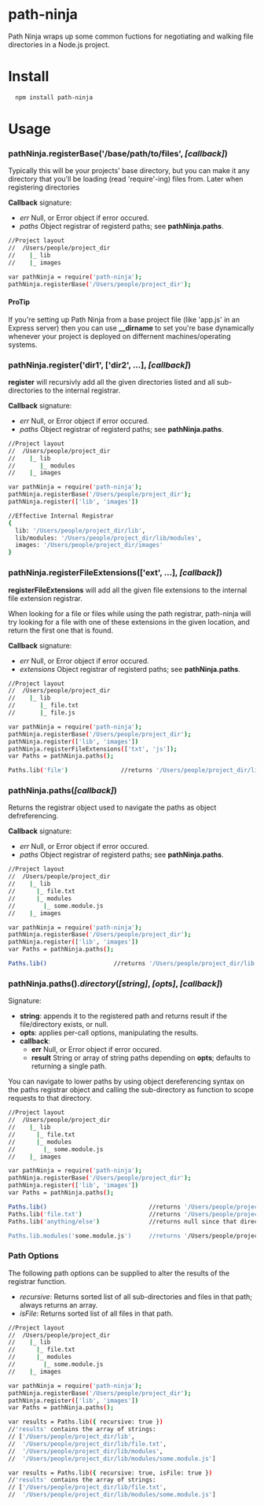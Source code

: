 # path-ninja
Path Ninja wraps up some common fuctions for negotiating and walking file directories in a Node.js project.

# Install
```bash
  npm install path-ninja
```

# Usage
### pathNinja.registerBase('/base/path/to/files', *[callback]*)
Typically this will be your projects' base directory, but you can make it any directory that you'll be loading (read 'require'-ing) files from.  Later when registering directories

**Callback** signature:
 * *err* Null, or Error object if error occured.
 * *paths* Object registrar of registerd paths; see **pathNinja.paths**.

```bash
//Project layout
//  /Users/people/project_dir
//    |_ lib
//    |_ images

var pathNinja = require('path-ninja');
pathNinja.registerBase('/Users/people/project_dir');
```

#### ProTip
If you're setting up Path Ninja from a base project file (like 'app.js' in an Express server) then you can use **__dirname** to set you're base dynamically whenever your project is deployed on differnent machines/operating systems.


### pathNinja.register('dir1', ['dir2', ...], *[callback]*)
**register** will recursivly add all the given directories listed and all sub-directories to the internal registrar.

**Callback** signature:
 * *err* Null, or Error object if error occured.
 * *paths* Object registrar of registerd paths; see **pathNinja.paths**.
 
```bash
//Project layout
//  /Users/people/project_dir
//    |_ lib
//       |_ modules
//    |_ images

var pathNinja = require('path-ninja');
pathNinja.registerBase('/Users/people/project_dir');
pathNinja.register(['lib', 'images'])

//Effective Internal Registrar
{
  lib: '/Users/people/project_dir/lib',
  lib/modules: '/Users/people/project_dir/lib/modules',
  images: '/Users/people/project_dir/images'
}
```

### pathNinja.registerFileExtensions(['ext', ...], *[callback]*)
**registerFileExtensions** will add all the given file extensions to the internal file extension registrar.

When looking for a file or files while using the path registrar, path-ninja will try looking for a file with one of these extensions in the given location, and return the first one that is found.

**Callback** signature:
 * *err* Null, or Error object if error occured.
 * *extensions* Object registrar of registerd paths; see **pathNinja.paths**.
 
```bash
//Project layout
//  /Users/people/project_dir
//    |_ lib
//       |_ file.txt
//       |_ file.js

var pathNinja = require('path-ninja');
pathNinja.registerBase('/Users/people/project_dir');
pathNinja.register(['lib', 'images'])
pathNinja.registerFileExtensions(['txt', 'js']);
var Paths = pathNinja.paths();

Paths.lib('file')               //returns '/Users/people/project_dir/lib/file.txt'
```

### pathNinja.paths(*[callback]*)
Returns the registrar object used to navigate the paths as object defreferencing.

**Callback** signature:
 * *err* Null, or Error object if error occured.
 * *paths* Object registrar of registerd paths; see **pathNinja.paths**.

```bash
//Project layout
//  /Users/people/project_dir
//    |_ lib
//      |_ file.txt
//      |_ modules
//        |_ some.module.js
//    |_ images

var pathNinja = require('path-ninja');
pathNinja.registerBase('/Users/people/project_dir');
pathNinja.register(['lib', 'images'])
var Paths = pathNinja.paths();

Paths.lib()                   //returns '/Users/people/project_dir/lib'
```

### pathNinja.paths().*directory*(*[string]*, *[opts]*, *[callback]*)
Signature:
  * **string**: appends it to the registered path and returns result if the file/directory exists, or null.
  * **opts**: applies per-call options, manipulating the results.
  * **callback**:
    * **err**  Null, or Error object if error occured.
    * **result** String or array of string paths depending on **opts**; defaults to returning a single path.

You can navigate to lower paths by using object dereferencing syntax on the paths registrar object and calling the sub-directory as function to scope requests to that directory.

```bash
//Project layout
//  /Users/people/project_dir
//    |_ lib
//      |_ file.txt
//      |_ modules
//        |_ some.module.js
//    |_ images

var pathNinja = require('path-ninja');
pathNinja.registerBase('/Users/people/project_dir');
pathNinja.register(['lib', 'images'])
var Paths = pathNinja.paths();

Paths.lib()                             //returns '/Users/people/project_dir/lib'
Paths.lib('file.txt')                   //returns '/Users/people/project_dir/lib/file.txt'
Paths.lib('anything/else')              //returns null since that directory doesn't exist

Paths.lib.modules('some.module.js')     //returns '/Users/people/project_dir/lib/modules/some.module.js'
```

### Path Options
The following path options can be supplied to alter the results of the registrar function.
  * *recursive*: Returns sorted list of all sub-directories and files in that path; always returns an array.
  * *isFile*: Returns sorted list of all files in that path.

```bash
//Project layout
//  /Users/people/project_dir
//    |_ lib
//      |_ file.txt
//      |_ modules
//        |_ some.module.js
//    |_ images

var pathNinja = require('path-ninja');
pathNinja.registerBase('/Users/people/project_dir');
pathNinja.register(['lib', 'images'])
var Paths = pathNinja.paths();

var results = Paths.lib({ recursive: true }) 
//'results' contains the array of strings:
// ['/Users/people/project_dir/lib', 
//  '/Users/people/project_dir/lib/file.txt',
//  '/Users/people/project_dir/lib/modules',
//  '/Users/people/project_dir/lib/modules/some.module.js']

var results = Paths.lib({ recursive: true, isFile: true }) 
//'results' contains the array of strings:
// ['/Users/people/project_dir/lib/file.txt',
//  '/Users/people/project_dir/lib/modules/some.module.js']
```
